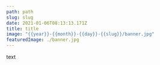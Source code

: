 ```yaml
---
path: path
slug: slug
date: 2021-01-06T08:13:13.171Z
title: title
image: "{{year}}-{{month}}-{{day}}-{{slug}}/banner.jpg"
featuredImage: ./banner.jpg
---
```

text
